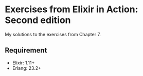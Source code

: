 # Exercises from Elixir in Action: Second edition

My solutions to the exercises from Chapter 7.

## Requirement

- Elixir: 1.11+
- Erlang: 23.2+
